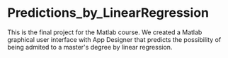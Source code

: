 # Predictions_by_LinearRegression
This is the final project for the Matlab course. We created a Matlab graphical user interface with App Designer that predicts the possibility of being admited to a master's degree by  linear regression.
